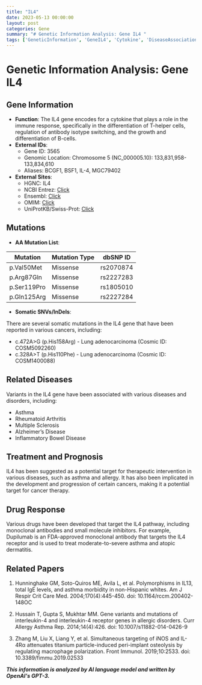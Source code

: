 ```yaml
---
title: "IL4"
date: 2023-05-13 00:00:00
layout: post
categories: Gene
summary: "# Genetic Information Analysis: Gene IL4 "
tags: ['GeneticInformation', 'GeneIL4', 'Cytokine', 'DiseaseAssociation', 'TherapeuticTarget', 'DrugResponse', 'Mutation', 'SomaticMutations']
---
```


# Genetic Information Analysis: Gene IL4 

## Gene Information

- **Function**: The IL4 gene encodes for a cytokine that plays a role in the immune response, specifically in the differentiation of T-helper cells, regulation of antibody isotype switching, and the growth and differentiation of B-cells.
- **External IDs**: 
    - Gene ID: 3565 
    - Genomic Location: Chromosome 5 (NC_000005.10): 133,831,958-133,834,610
    - Aliases: BCGF1, BSF1, IL-4, MGC79402 
- **External Sites**:
    - HGNC:  IL4
    - NCBI Entrez: [Click](https://www.ncbi.nlm.nih.gov/gene/3565)
    - Ensembl: [Click](http://www.ensembl.org/Homo_sapiens/Gene/Summary?db=core;g=ENSG00000113520;r=5:133831958-133834610)
    - OMIM: [Click](https://www.omim.org/entry/147780) 
    - UniProtKB/Swiss-Prot: [Click](https://www.uniprot.org/uniprot/P05112) 

## Mutations

- **AA Mutation List**:

|Mutation|Mutation Type|dbSNP ID|
|--------|-------------|--------|
|p.Val50Met|Missense|rs2070874|
|p.Arg87Gln|Missense|rs2227283|
|p.Ser119Pro|Missense|rs1805010|
|p.Gln125Arg|Missense|rs2227284|

- **Somatic SNVs/InDels**:

There are several somatic mutations in the IL4 gene that have been reported in various cancers, including:
- c.472A>G (p.His158Arg) - Lung adenocarcinoma (Cosmic ID: COSM5092260)
- c.328A>T (p.His110Phe) - Lung adenocarcinoma (Cosmic ID: COSM1400088)

## Related Diseases

Variants in the IL4 gene have been associated with various diseases and disorders, including:
- Asthma
- Rheumatoid Arthritis
- Multiple Sclerosis
- Alzheimer’s Disease
- Inflammatory Bowel Disease

## Treatment and Prognosis

IL4 has been suggested as a potential target for therapeutic intervention in various diseases, such as asthma and allergy. It has also been implicated in the development and progression of certain cancers, making it a potential target for cancer therapy.

## Drug Response

Various drugs have been developed that target the IL4 pathway, including monoclonal antibodies and small molecule inhibitors. For example, Dupilumab is an FDA-approved monoclonal antibody that targets the IL4 receptor and is used to treat moderate-to-severe asthma and atopic dermatitis.

## Related Papers

1. Hunninghake GM, Soto-Quiros ME, Avila L, et al. Polymorphisms in IL13, total IgE levels, and asthma morbidity in non-Hispanic whites. Am J Respir Crit Care Med. 2004;170(4):445-450. doi: 10.1164/rccm.200402-148OC

2. Hussain T, Gupta S, Mukhtar MM. Gene variants and mutations of interleukin-4 and interleukin-4 receptor genes in allergic disorders. Curr Allergy Asthma Rep. 2014;14(4):426. doi: 10.1007/s11882-014-0426-9 

3. Zhang M, Liu X, Liang Y, et al. Simultaneous targeting of iNOS and IL-4Rα attenuates titanium particle-induced peri-implant osteolysis by regulating macrophage polarization. Front Immunol. 2019;10:2533. doi: 10.3389/fimmu.2019.02533

**_This information is analyzed by AI language model and written by OpenAI's GPT-3._**